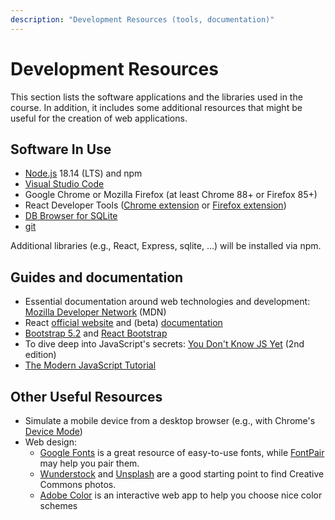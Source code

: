 ```yaml
---
description: "Development Resources (tools, documentation)"
---
```


# Development Resources

This section lists the software applications and the libraries used in the course. In addition, it includes some additional resources that might be useful for the creation of web applications.

## Software In Use

- [Node.js](https://nodejs.org/en/) 18.14 (LTS) and npm
- [Visual Studio Code](https://code.visualstudio.com/)
- Google Chrome or Mozilla Firefox (at least Chrome 88+ or Firefox 85+)
- React Developer Tools ([Chrome extension](https://chrome.google.com/webstore/detail/react-developer-tools/fmkadmapgofadopljbjfkapdkoienihi?hl=en) or [Firefox extension](https://addons.mozilla.org/en-US/firefox/addon/react-devtools/))
- [DB Browser for SQLite](https://sqlitebrowser.org/)
- [git](https://git-scm.com/)

Additional libraries (e.g., React, Express, sqlite, ...) will be installed via npm.

## Guides and documentation

- Essential documentation around web technologies and development: [Mozilla Developer Network](https://developer.mozilla.org/) (MDN)
- React [official website](https://reactjs.org/) and (beta) [documentation](https://beta.reactjs.org/)
- [Bootstrap 5.2](https://getbootstrap.com/docs/5.2/getting-started/introduction/) and [React Bootstrap](https://react-bootstrap.github.io/)
- To dive deep into JavaScript's secrets: [You Don't Know JS Yet](https://github.com/getify/You-Dont-Know-JS) (2nd edition)
- [The Modern JavaScript Tutorial](https://javascript.info/)

## Other Useful Resources

- Simulate a mobile device from a desktop browser (e.g., with Chrome's [Device Mode](https://developers.google.com/web/tools/chrome-devtools/device-mode))
- Web design:
  - [Google Fonts](https://fonts.google.com/) is a great resource of easy-to-use fonts, while [FontPair](https://fontpair.co/) may help you pair them.
  - [Wunderstock](https://wunderstock.com/) and [Unsplash](https://unsplash.com/) are a good starting point to find Creative Commons photos.
  - [Adobe Color](https://color.adobe.com/) is an interactive web app to help you choose nice color schemes
